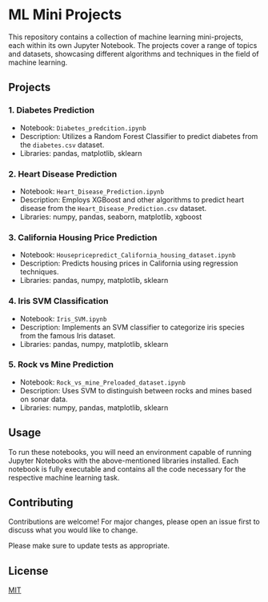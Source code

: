 
# ML Mini Projects

This repository contains a collection of machine learning mini-projects, each within its own Jupyter Notebook. The projects cover a range of topics and datasets, showcasing different algorithms and techniques in the field of machine learning.

## Projects

### 1. Diabetes Prediction
- Notebook: `Diabetes_predcition.ipynb`
- Description: Utilizes a Random Forest Classifier to predict diabetes from the `diabetes.csv` dataset.
- Libraries: pandas, matplotlib, sklearn

### 2. Heart Disease Prediction
- Notebook: `Heart_Disease_Prediction.ipynb`
- Description: Employs XGBoost and other algorithms to predict heart disease from the `Heart_Disease_Prediction.csv` dataset.
- Libraries: numpy, pandas, seaborn, matplotlib, xgboost

### 3. California Housing Price Prediction
- Notebook: `Housepricepredict_California_housing_dataset.ipynb`
- Description: Predicts housing prices in California using regression techniques.
- Libraries: pandas, numpy, matplotlib, sklearn

### 4. Iris SVM Classification
- Notebook: `Iris_SVM.ipynb`
- Description: Implements an SVM classifier to categorize iris species from the famous Iris dataset.
- Libraries: pandas, numpy, matplotlib, sklearn

### 5. Rock vs Mine Prediction
- Notebook: `Rock_vs_mine_Preloaded_dataset.ipynb`
- Description: Uses SVM to distinguish between rocks and mines based on sonar data.
- Libraries: numpy, pandas, matplotlib, sklearn

## Usage

To run these notebooks, you will need an environment capable of running Jupyter Notebooks with the above-mentioned libraries installed. Each notebook is fully executable and contains all the code necessary for the respective machine learning task.

## Contributing

Contributions are welcome! For major changes, please open an issue first to discuss what you would like to change.

Please make sure to update tests as appropriate.

## License

[MIT](https://choosealicense.com/licenses/mit/)
